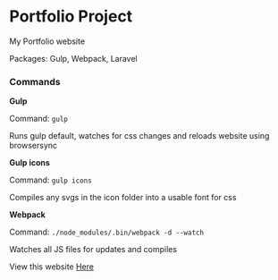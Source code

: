 # Portfolio Project
My Portfolio website

Packages: Gulp, Webpack, Laravel

### Commands

**Gulp**

Command: `gulp`

Runs gulp default, watches for css changes and reloads website using browsersync

**Gulp icons**

Command: `gulp icons`

Compiles any svgs in the icon folder into a usable font for css

**Webpack**

Command: `./node_modules/.bin/webpack -d --watch`

Watches all JS files for updates and compiles

View this website [Here](http://george-bottomley.co.uk)
